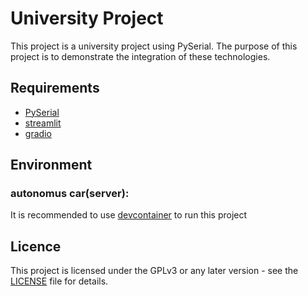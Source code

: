 # University Project

This project is a university project using PySerial. The purpose of this project is to demonstrate the integration of these technologies.

## Requirements

- [PySerial](https://pyserial.readthedocs.io/en/latest/index.html)
- [streamlit](https://streamlit.io/)
- [gradio](https://gradio.app/)

## Environment
### autonomus car(server):
It is recommended to use [devcontainer](.devcontainer) to run this project


## Licence

This project is licensed under the GPLv3 or any later version - see the [LICENSE](LICENSE) file for details.
